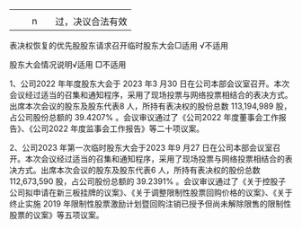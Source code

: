 <html><body><table><tr><td></td><td></td><td></td><td></td><td></td></tr><tr><td></td><td></td><td>n</td><td></td><td>过，决议合法有效</td></tr></table></body></html>  

表决权恢复的优先股股东请求召开临时股东大会□适用 √不适用  

股东大会情况说明√适用 □不适用  

1、公司2022 年年度股东大会于 2023 年3 月30 日在公司本部会议室召开。本次会议经过适当的召集和通知程序，采用了现场投票与网络投票相结合的表决方式。出席本次会议的股东及股东代表8 人，所持有表决权的股份总数 113,194,989 股，占公司股份总额的 $3 9 . 4 2 0 7 \%$ 。会议审议通过了《公司2022 年度董事会工作报告》、《公司2022 年度监事会工作报告》等二十项议案。  

2、公司2023 年第一次临时股东大会于2023 年9 月27 日在公司本部会议室召开。本次会议经过适当的召集和通知程序，采用了现场投票与网络投票相结合的表决方式。出席本次会议的股东及股东代表6 人，所持有表决权的股份总数 112,673,590 股，占公司股份总额的 $3 9 . 2 3 9 1 \%$ 。会议审议通过了《关于控股子公司拟申请在新三板挂牌的议案》、《关于调整限制性股票回购价格的议案》、《关于终止实施 2019 年限制性股票激励计划暨回购注销已授予但尚未解除限售的限制性股票的议案》等五项议案。  